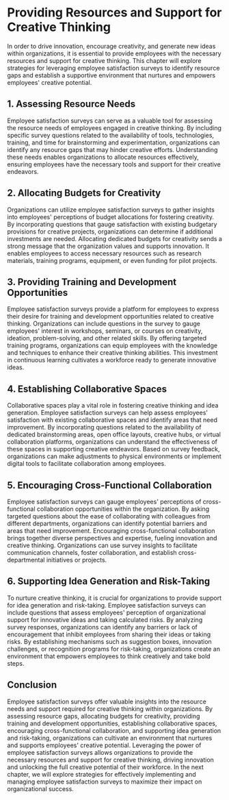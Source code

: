 Providing Resources and Support for Creative Thinking
================================================================

In order to drive innovation, encourage creativity, and generate new ideas within organizations, it is essential to provide employees with the necessary resources and support for creative thinking. This chapter will explore strategies for leveraging employee satisfaction surveys to identify resource gaps and establish a supportive environment that nurtures and empowers employees' creative potential.

1\. **Assessing Resource Needs**
-------------------------------

Employee satisfaction surveys can serve as a valuable tool for assessing the resource needs of employees engaged in creative thinking. By including specific survey questions related to the availability of tools, technologies, training, and time for brainstorming and experimentation, organizations can identify any resource gaps that may hinder creative efforts. Understanding these needs enables organizations to allocate resources effectively, ensuring employees have the necessary tools and support for their creative endeavors.

2\. **Allocating Budgets for Creativity**
----------------------------------------

Organizations can utilize employee satisfaction surveys to gather insights into employees' perceptions of budget allocations for fostering creativity. By incorporating questions that gauge satisfaction with existing budgetary provisions for creative projects, organizations can determine if additional investments are needed. Allocating dedicated budgets for creativity sends a strong message that the organization values and supports innovation. It enables employees to access necessary resources such as research materials, training programs, equipment, or even funding for pilot projects.

3\. **Providing Training and Development Opportunities**
-------------------------------------------------------

Employee satisfaction surveys provide a platform for employees to express their desire for training and development opportunities related to creative thinking. Organizations can include questions in the survey to gauge employees' interest in workshops, seminars, or courses on creativity, ideation, problem-solving, and other related skills. By offering targeted training programs, organizations can equip employees with the knowledge and techniques to enhance their creative thinking abilities. This investment in continuous learning cultivates a workforce ready to generate innovative ideas.

4\. **Establishing Collaborative Spaces**
----------------------------------------

Collaborative spaces play a vital role in fostering creative thinking and idea generation. Employee satisfaction surveys can help assess employees' satisfaction with existing collaborative spaces and identify areas that need improvement. By incorporating questions related to the availability of dedicated brainstorming areas, open office layouts, creative hubs, or virtual collaboration platforms, organizations can understand the effectiveness of these spaces in supporting creative endeavors. Based on survey feedback, organizations can make adjustments to physical environments or implement digital tools to facilitate collaboration among employees.

5\. **Encouraging Cross-Functional Collaboration**
-------------------------------------------------

Employee satisfaction surveys can gauge employees' perceptions of cross-functional collaboration opportunities within the organization. By asking targeted questions about the ease of collaborating with colleagues from different departments, organizations can identify potential barriers and areas that need improvement. Encouraging cross-functional collaboration brings together diverse perspectives and expertise, fueling innovation and creative thinking. Organizations can use survey insights to facilitate communication channels, foster collaboration, and establish cross-departmental initiatives or projects.

6\. **Supporting Idea Generation and Risk-Taking**
-------------------------------------------------

To nurture creative thinking, it is crucial for organizations to provide support for idea generation and risk-taking. Employee satisfaction surveys can include questions that assess employees' perception of organizational support for innovative ideas and taking calculated risks. By analyzing survey responses, organizations can identify any barriers or lack of encouragement that inhibit employees from sharing their ideas or taking risks. By establishing mechanisms such as suggestion boxes, innovation challenges, or recognition programs for risk-taking, organizations create an environment that empowers employees to think creatively and take bold steps.

Conclusion
----------

Employee satisfaction surveys offer valuable insights into the resource needs and support required for creative thinking within organizations. By assessing resource gaps, allocating budgets for creativity, providing training and development opportunities, establishing collaborative spaces, encouraging cross-functional collaboration, and supporting idea generation and risk-taking, organizations can cultivate an environment that nurtures and supports employees' creative potential. Leveraging the power of employee satisfaction surveys allows organizations to provide the necessary resources and support for creative thinking, driving innovation and unlocking the full creative potential of their workforce. In the next chapter, we will explore strategies for effectively implementing and managing employee satisfaction surveys to maximize their impact on organizational success.
